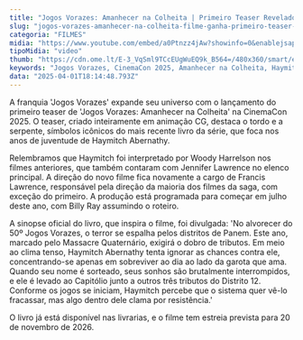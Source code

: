 ```yaml
---
title: "Jogos Vorazes: Amanhecer na Colheita | Primeiro Teaser Revelado na CinemaCon"
slug: "jogos-vorazes-amanhecer-na-colheita-filme-ganha-primeiro-teaser-na-cinemacon"
categoria: "FILMES"
midia: "https://www.youtube.com/embed/a0Ptnzz4jAw?showinfo=0&enablejsapi=1"
tipoMidia: "video"
thumb: "https://cdn.ome.lt/E-3_VqSml9TCcEUgWuEQ9k_B564=/480x360/smart/extras/conteudos/01_eTLf232.jpg"
keywords: "Jogos Vorazes, CinemaCon 2025, Amanhecer na Colheita, Haymitch Abernathy, Francis Lawrence, teaser trailer"
data: "2025-04-01T18:14:48.793Z"
---
```


A franquia 'Jogos Vorazes' expande seu universo com o lançamento do primeiro teaser de 'Jogos Vorazes: Amanhecer na Colheita' na CinemaCon 2025. O teaser, criado inteiramente em animação CG, destaca o tordo e a serpente, símbolos icônicos do mais recente livro da série, que foca nos anos de juventude de Haymitch Abernathy.

Relembramos que Haymitch foi interpretado por Woody Harrelson nos filmes anteriores, que também contaram com Jennifer Lawrence no elenco principal. A direção do novo filme fica novamente a cargo de Francis Lawrence, responsável pela direção da maioria dos filmes da saga, com exceção do primeiro. A produção está programada para começar em julho deste ano, com Billy Ray assumindo o roteiro.

A sinopse oficial do livro, que inspira o filme, foi divulgada: 'No alvorecer do 50º Jogos Vorazes, o terror se espalha pelos distritos de Panem. Este ano, marcado pelo Massacre Quaternário, exigirá o dobro de tributos. Em meio ao clima tenso, Haymitch Abernathy tenta ignorar as chances contra ele, concentrando-se apenas em sobreviver ao dia ao lado da garota que ama. Quando seu nome é sorteado, seus sonhos são brutalmente interrompidos, e ele é levado ao Capitólio junto a outros três tributos do Distrito 12. Conforme os jogos se iniciam, Haymitch percebe que o sistema quer vê-lo fracassar, mas algo dentro dele clama por resistência.'

O livro já está disponível nas livrarias, e o filme tem estreia prevista para 20 de novembro de 2026.